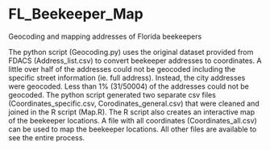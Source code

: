 # FL_Beekeeper_Map
Geocoding and mapping addresses of Florida beekeepers

The python script (Geocoding.py) uses the original dataset provided from FDACS (Address_list.csv) to convert beekeeper addresses to coordinates. 
A little over half of the addresses could not be geocoded including the specific street information (ie. full address). Instead, the city addresses were geocoded. Less than 1% (31/50004) of the addresses could not be geocoded. The python script generated two separate csv files (Coordinates_specific.csv, Corodinates_general.csv) that were cleaned and joined in the R script (Map.R). The R script also creates an interactive map of the beekeeper locations. A file with all coordinates (Coordinates_all.csv) can be used to map the beekeeper locations. All other files are available to see the entire process.
